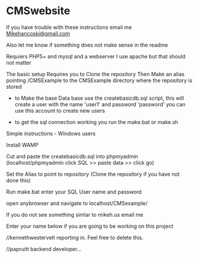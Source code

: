 CMSwebsite
==========

If you have trouble with these instructions email me Mikehancoski@gmail.com


Also let me know if something does not make sense in the readme


Requiers PHP5+ and mysql and a webserver I use apache but that should not matter

The basic setup Requires you to Clone the repository 
Then Make an alias pointing /CMSExample to the CMSExample directory where the repository is stored 

- to Make the base Data base use the createbasicdb.sql script, this will create a user with the name 'user1' and password 'password' you can use this account to create new users


- to get the sql connection working you run the make.bat or make.sh


Simple instructions - Windows users

Install WAMP

Cut and paste the createbasicdb.sql into phpmyadmin (localhost/phpmyadmin click SQL >> paste data >> click go)

Set the Alias to point to repository (Clone the repository if you have not done this)

Run make.bat enter your SQL User name and password 

open anybrowser and navigate to localhost/CMSexample/

If you do not see something simlar to mikeh.us email me

Enter your name below if you are going to be working on this project

//kennethwestervelt reporting in. Feel free to delete this.

//papruitt backend developer...


